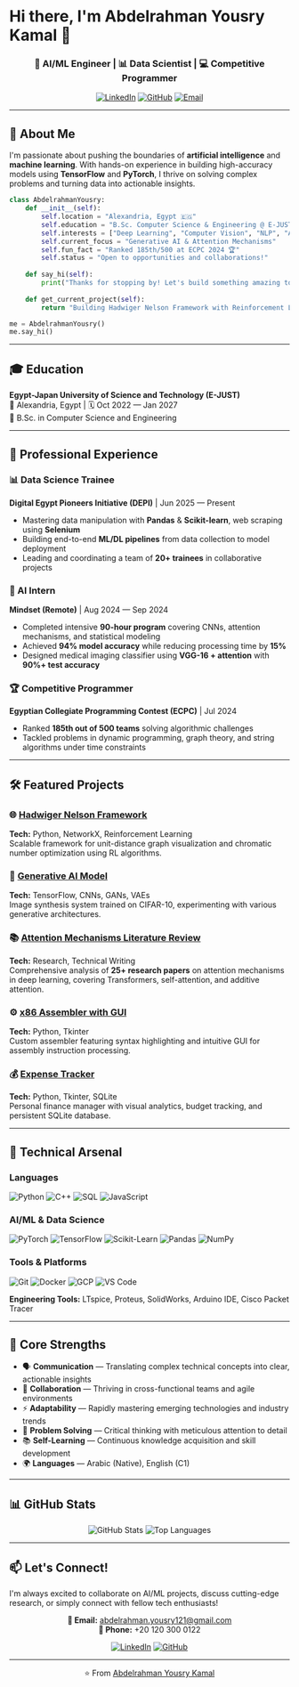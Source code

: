 # Hi there, I'm Abdelrahman Yousry Kamal 👋

<div align="center">
  
### 🤖 AI/ML Engineer | 📊 Data Scientist | 💻 Competitive Programmer

[![LinkedIn](https://img.shields.io/badge/LinkedIn-0077B5?style=for-the-badge&logo=linkedin&logoColor=white)](https://www.linkedin.com/in/abdelrahman-yousry-271816269)
[![GitHub](https://img.shields.io/badge/GitHub-100000?style=for-the-badge&logo=github&logoColor=white)](https://github.com/Abdelrahman-Yousry-Kamal)
[![Email](https://img.shields.io/badge/Email-D14836?style=for-the-badge&logo=gmail&logoColor=white)](abdelrahman.yousry121@gmail.com)

</div>

---

## 🚀 About Me

I'm passionate about pushing the boundaries of **artificial intelligence** and **machine learning**. With hands-on experience in building high-accuracy models using **TensorFlow** and **PyTorch**, I thrive on solving complex problems and turning data into actionable insights.

```python
class AbdelrahmanYousry:
    def __init__(self):
        self.location = "Alexandria, Egypt 🇪🇬"
        self.education = "B.Sc. Computer Science & Engineering @ E-JUST"
        self.interests = ["Deep Learning", "Computer Vision", "NLP", "Algorithmic Problem Solving"]
        self.current_focus = "Generative AI & Attention Mechanisms"
        self.fun_fact = "Ranked 185th/500 at ECPC 2024 🏆"
        self.status = "Open to opportunities and collaborations!"
    
    def say_hi(self):
        print("Thanks for stopping by! Let's build something amazing together 🚀")
    
    def get_current_project(self):
        return "Building Hadwiger Nelson Framework with Reinforcement Learning"

me = AbdelrahmanYousry()
me.say_hi()
```

---

## 🎓 Education

**Egypt-Japan University of Science and Technology (E-JUST)**  
📍 Alexandria, Egypt | 🗓️ Oct 2022 — Jan 2027  
🎯 B.Sc. in Computer Science and Engineering

---

## 💼 Professional Experience

### 📊 Data Science Trainee
**Digital Egypt Pioneers Initiative (DEPI)** | Jun 2025 — Present
- Mastering data manipulation with **Pandas** & **Scikit-learn**, web scraping using **Selenium**
- Building end-to-end **ML/DL pipelines** from data collection to model deployment
- Leading and coordinating a team of **20+ trainees** in collaborative projects

### 🤖 AI Intern
**Mindset (Remote)** | Aug 2024 — Sep 2024
- Completed intensive **90-hour program** covering CNNs, attention mechanisms, and statistical modeling
- Achieved **94% model accuracy** while reducing processing time by **15%**
- Designed medical imaging classifier using **VGG-16 + attention** with **90%+ test accuracy**

### 🏆 Competitive Programmer
**Egyptian Collegiate Programming Contest (ECPC)** | Jul 2024
- Ranked **185th out of 500 teams** solving algorithmic challenges
- Tackled problems in dynamic programming, graph theory, and string algorithms under time constraints

---

## 🛠️ Featured Projects

### 🌐 [Hadwiger Nelson Framework](https://github.com/Abdelrahman-Yousry-Kamal)
**Tech:** Python, NetworkX, Reinforcement Learning  
Scalable framework for unit-distance graph visualization and chromatic number optimization using RL algorithms.

### 🎨 [Generative AI Model](https://github.com/Abdelrahman-Yousry-Kamal)
**Tech:** TensorFlow, CNNs, GANs, VAEs  
Image synthesis system trained on CIFAR-10, experimenting with various generative architectures.

### 📚 [Attention Mechanisms Literature Review](https://github.com/Abdelrahman-Yousry-Kamal)
**Tech:** Research, Technical Writing  
Comprehensive analysis of **25+ research papers** on attention mechanisms in deep learning, covering Transformers, self-attention, and additive attention.

### ⚙️ [x86 Assembler with GUI](https://github.com/Abdelrahman-Yousry-Kamal)
**Tech:** Python, Tkinter  
Custom assembler featuring syntax highlighting and intuitive GUI for assembly instruction processing.

### 💰 [Expense Tracker](https://github.com/Abdelrahman-Yousry-Kamal)
**Tech:** Python, Tkinter, SQLite  
Personal finance manager with visual analytics, budget tracking, and persistent SQLite database.

---

## 🔧 Technical Arsenal

### Languages
![Python](https://img.shields.io/badge/Python-3776AB?style=flat-square&logo=python&logoColor=white)
![C++](https://img.shields.io/badge/C++-00599C?style=flat-square&logo=cplusplus&logoColor=white)
![SQL](https://img.shields.io/badge/SQL-4479A1?style=flat-square&logo=mysql&logoColor=white)
![JavaScript](https://img.shields.io/badge/JavaScript-F7DF1E?style=flat-square&logo=javascript&logoColor=black)

### AI/ML & Data Science
![PyTorch](https://img.shields.io/badge/PyTorch-EE4C2C?style=flat-square&logo=pytorch&logoColor=white)
![TensorFlow](https://img.shields.io/badge/TensorFlow-FF6F00?style=flat-square&logo=tensorflow&logoColor=white)
![Scikit-Learn](https://img.shields.io/badge/Scikit--Learn-F7931E?style=flat-square&logo=scikitlearn&logoColor=white)
![Pandas](https://img.shields.io/badge/Pandas-150458?style=flat-square&logo=pandas&logoColor=white)
![NumPy](https://img.shields.io/badge/NumPy-013243?style=flat-square&logo=numpy&logoColor=white)

### Tools & Platforms
![Git](https://img.shields.io/badge/Git-F05032?style=flat-square&logo=git&logoColor=white)
![Docker](https://img.shields.io/badge/Docker-2496ED?style=flat-square&logo=docker&logoColor=white)
![GCP](https://img.shields.io/badge/GCP-4285F4?style=flat-square&logo=googlecloud&logoColor=white)
![VS Code](https://img.shields.io/badge/VS_Code-007ACC?style=flat-square&logo=visualstudiocode&logoColor=white)

**Engineering Tools:** LTspice, Proteus, SolidWorks, Arduino IDE, Cisco Packet Tracer

---

## 🌟 Core Strengths

- 🗣️ **Communication** — Translating complex technical concepts into clear, actionable insights
- 🤝 **Collaboration** — Thriving in cross-functional teams and agile environments
- ⚡ **Adaptability** — Rapidly mastering emerging technologies and industry trends
- 🎯 **Problem Solving** — Critical thinking with meticulous attention to detail
- 📚 **Self-Learning** — Continuous knowledge acquisition and skill development
- 🌍 **Languages** — Arabic (Native), English (C1)

---

## 📊 GitHub Stats

<div align="center">
  
![GitHub Stats](https://github-readme-stats.vercel.app/api?username=Abdelrahman-Yousry-Kamal&show_icons=true&theme=radical)
![Top Languages](https://github-readme-stats.vercel.app/api/top-langs/?username=Abdelrahman-Yousry-Kamal&layout=compact&theme=radical)

</div>

---

## 📫 Let's Connect!

I'm always excited to collaborate on AI/ML projects, discuss cutting-edge research, or simply connect with fellow tech enthusiasts!

<div align="center">

**📧 Email:** abdelrahman.yousry121@gmail.com  
**📱 Phone:** +20 120 300 0122

[![LinkedIn](https://img.shields.io/badge/Connect_on_LinkedIn-0077B5?style=for-the-badge&logo=linkedin&logoColor=white)](https://www.linkedin.com/in/abdelrahman-yousry-271816269)
[![GitHub](https://img.shields.io/badge/Follow_on_GitHub-100000?style=for-the-badge&logo=github&logoColor=white)](https://github.com/Abdelrahman-Yousry-Kamal)

---

⭐️ From [Abdelrahman Yousry Kamal](https://github.com/Abdelrahman-Yousry-Kamal)

</div>
